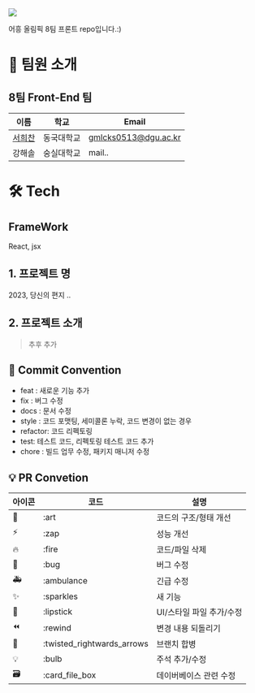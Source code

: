 <div><img src="https://capsule-render.vercel.app/api?type=waving&color=0:99cc99,100:009630&height=200&section=header&text=2023letters&fontSize=90" /></div>

어흥 올림픽 8팀 프론트 repo입니다.:)

# 👋 팀원 소개

## 8팀 Front-End 팀

| 이름                                   | 학교       | Email                |
| -------------------------------------- | ---------- | -------------------- |
| [서희찬](https://github.com/seochan99) | 동국대학교 | gmlcks0513@dgu.ac.kr |
| 강해솔                                 | 숭실대학교 | mail..               |

# 🛠️ Tech

## FrameWork

React, jsx

## 1. 프로젝트 명

2023, 당신의 편지 ..
<br/>

## 2. 프로젝트 소개

> 추후 추가

## 🎯 Commit Convention

-   feat : 새로운 기능 추가
-   fix : 버그 수정
-   docs : 문서 수정
-   style : 코드 포맷팅, 세미콜론 누락, 코드 변경이 없는 경우
-   refactor: 코드 리펙토링
-   test: 테스트 코드, 리펙토링 테스트 코드 추가
-   chore : 빌드 업무 수정, 패키지 매니저 수정

## 💡 PR Convetion

| 아이콘 | 코드                       | 설명                     |
| ------ | -------------------------- | ------------------------ |
| 🎨     | :art                       | 코드의 구조/형태 개선    |
| ⚡️    | :zap                       | 성능 개선                |
| 🔥     | :fire                      | 코드/파일 삭제           |
| 🐛     | :bug                       | 버그 수정                |
| 🚑     | :ambulance                 | 긴급 수정                |
| ✨     | :sparkles                  | 새 기능                  |
| 💄     | :lipstick                  | UI/스타일 파일 추가/수정 |
| ⏪     | :rewind                    | 변경 내용 되돌리기       |
| 🔀     | :twisted_rightwards_arrows | 브랜치 합병              |
| 💡     | :bulb                      | 주석 추가/수정           |
| 🗃      | :card_file_box             | 데이버베이스 관련 수정   |
